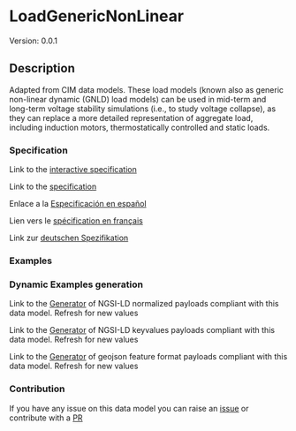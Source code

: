 # LoadGenericNonLinear
Version: 0.0.1

## Description 

Adapted from CIM data models. These load models (known also as generic non-linear dynamic (GNLD) load models) can be used in mid-term and long-term voltage stability simulations (i.e., to study voltage collapse), as they can replace a more detailed representation of aggregate load, including induction motors, thermostatically controlled and static loads.
### Specification

Link to the [interactive specification](https://swagger.lab.fiware.org/?url=https://raw.githubusercontent.com/smart-data-models/dataModel.EnergyCIM/master/LoadGenericNonLinear/swagger.yaml)

Link to the [specification](https://github.com/smart-data-models/dataModel.EnergyCIM/blob/master/LoadGenericNonLinear/doc/spec.md)

Enlace a la [Especificación en español](https://github.com/smart-data-models/dataModel.EnergyCIM/blob/master/LoadGenericNonLinear/doc/spec_ES.md)

Lien vers le [spécification en français](https://github.com/smart-data-models/dataModel.EnergyCIM/blob/master/LoadGenericNonLinear/doc/spec_FR.md)

Link zur [deutschen Spezifikation](https://github.com/smart-data-models/dataModel.EnergyCIM/blob/master/LoadGenericNonLinear/doc/spec_DE.md)
### Examples
### Dynamic Examples generation

Link to the [Generator](https://smartdatamodels.org/extra/ngsi-ld_generator.php?schemaUrl=https://raw.githubusercontent.com/smart-data-models/dataModel.EnergyCIM/master/LoadGenericNonLinear/schema.json&email=info@smartdatamodels.org) of NGSI-LD normalized payloads compliant with this data model. Refresh for new values

Link to the [Generator](https://smartdatamodels.org/extra/ngsi-ld_generator_keyvalues.php?schemaUrl=https://raw.githubusercontent.com/smart-data-models/dataModel.EnergyCIM/master/LoadGenericNonLinear/schema.json&email=info@smartdatamodels.org) of NGSI-LD keyvalues payloads compliant with this data model. Refresh for new values

Link to the [Generator](https://smartdatamodels.org/extra/geojson_features_generator_v1.0.php?schemaUrl=https://raw.githubusercontent.com/smart-data-models/dataModel.EnergyCIM/master/LoadGenericNonLinear/schema.json&email=info@smartdatamodels.org) of geojson feature format payloads compliant with this data model. Refresh for new values
### Contribution

 If you have any issue on this data model you can raise an [issue](https://github.com/smart-data-models/dataModel.EnergyCIM/issues)  or contribute with a [PR](https://github.com/smart-data-models/dataModel.EnergyCIM/pulls)